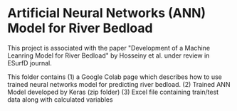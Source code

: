 # Artificial Neural Networks (ANN) Model for River Bedload 

This project is associated with the paper "Development of a Machine Leanring Model for River Bedload" by Hosseiny et al. under review in ESurfD journal. 

This folder contains 
(1) a Google Colab page which describes how to use trained neural networks model for predicting river bedload. 
(2) Trained ANN Model developed by Keras (zip folder)
(3) Excel file containing train/test data along with calculated variables
